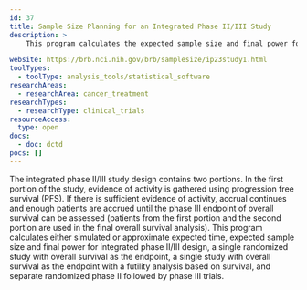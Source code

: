 ```yaml
---
id: 37
title: Sample Size Planning for an Integrated Phase II/III Study
description: >
    This program calculates the expected sample size and final power for integrated phase II/III study.

website: https://brb.nci.nih.gov/brb/samplesize/ip23study1.html
toolTypes:
  - toolType: analysis_tools/statistical_software
researchAreas:
  - researchArea: cancer_treatment
researchTypes:
  - researchType: clinical_trials
resourceAccess:
  type: open
docs:
  - doc: dctd
pocs: []
---
```

The integrated phase II/III study design contains two portions. In the first portion of the study, evidence of activity is gathered using progression free survival (PFS). If there is sufficient evidence of activity, accrual continues and enough patients are accrued until the phase III endpoint of overall survival can be assessed (patients from the first portion and the second portion are used in the final overall survival analysis). This program calculates either simulated or approximate expected time, expected sample size and final power for integrated phase II/III design, a single randomized study with overall survival as the endpoint, a single study with overall survival as the endpoint with a futility analysis based on survival, and separate randomized phase II followed by phase III trials.
